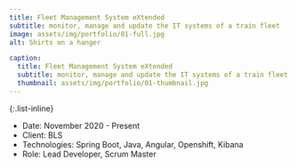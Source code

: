 ```yaml
---
title: Fleet Management System eXtended
subtitle: monitor, manage and update the IT systems of a train fleet
image: assets/img/portfolio/01-full.jpg
alt: Shirts on a hanger

caption:
  title: Fleet Management System eXtended
  subtitle: monitor, manage and update the IT systems of a train fleet
  thumbnail: assets/img/portfolio/01-thumbnail.jpg
---
```


{:.list-inline}
- Date: November 2020 - Present
- Client: BLS
- Technologies: Spring Boot, Java, Angular, Openshift, Kibana
- Role: Lead Developer, Scrum Master

